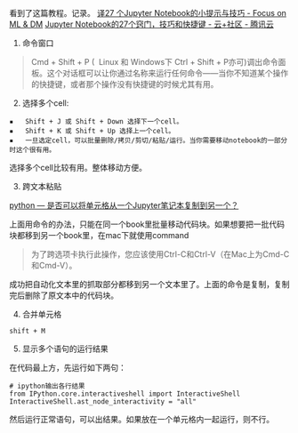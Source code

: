 看到了这篇教程。记录。 
[译27 个Jupyter Notebook的小提示与技巧 - Focus on ML & DM](http://liuchengxu.org/pelican-blog/jupyter-notebook-tips.html) 
[Jupyter Notebook的27个窍门，技巧和快捷键 - 云+社区 - 腾讯云](https://cloud.tencent.com/developer/article/1135643)

1. 命令窗口  

> Cmd + Shift + P (  Linux 和 Windows下 Ctrl + Shift + P亦可)调出命令面板。这个对话框可以让你通过名称来运行任何命令——当你不知道某个操作的快捷键，或者那个操作没有快捷键的时候尤其有用。


2. 选择多个cell:   
> 
	▪	Shift + J 或 Shift + Down 选择下一个cell。
	▪	Shift + K 或 Shift + Up 选择上一个cell。
	▪	一旦选定cell，可以批量删除/拷贝/剪切/粘贴/运行。当你需要移动notebook的一部分时这个很有用。 
选择多个cell比较有用。整体移动方便。

3. 跨文本粘贴  

[python — 是否可以将单元格从一个Jupyter笔记本复制到另一个？](https://www.it-swarm.net/zh/python/%E6%98%AF%E5%90%A6%E5%8F%AF%E4%BB%A5%E5%B0%86%E5%8D%95%E5%85%83%E6%A0%BC%E4%BB%8E%E4%B8%80%E4%B8%AAjupyter%E7%AC%94%E8%AE%B0%E6%9C%AC%E5%A4%8D%E5%88%B6%E5%88%B0%E5%8F%A6%E4%B8%80%E4%B8%AA%EF%BC%9F/827511170/)

上面用命令的办法，只能在同一个book里批量移动代码块。如果想要把一批代码块都移到另一个book里，在mac下就使用command

> 为了跨选项卡执行此操作，您应该使用Ctrl-C和Ctrl-V（在Mac上为Cmd-C和Cmd-V）。

成功把自动化文本里的抓取部分都移到另一个文本里了。上面的命令是复制，复制完后删除了原文本中的代码块。

4. 合并单元格  

`shift + M`

5. 显示多个语句的运行结果

在代码最上方，先运行如下两句：  

```
# ipython输出各行结果
from IPython.core.interactiveshell import InteractiveShell
InteractiveShell.ast_node_interactivity = "all"
```
然后运行正常语句，可以出结果。如果放在一个单元格内一起运行，则不行。


